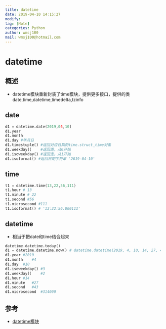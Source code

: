 ```yaml
---
title: datetime
date: 2019-04-10 14:15:27	
modify: 
tag: [Note]
categories: Python
author: wmsj100
mail: wmsj100@hotmail.com
---
```


# datetime

## 概述
- datetime模块重新封装了time模块，提供更多接口，提供的类date,time,datetime,timedelta,tzinfo

## date
```python
d1 = datetime.date(2019,04,10)
d1.year
d1.month
d1.day #年月日
d1.timestuple() #返回对应日期的time.struct_time对象
d1.weekday()	#返回周，从0开始
d1.isoweekday() #返回走，从1开始
d1.isoformat() #返回日期字符串 '2019-04-10'
```

## time
```python
t1 = datetime.time(13,22,56,111)
t1.hour # 13
t1.minute # 22
t1.second #56
t1.microsecond #111
t1.isoformat() # '13:22:56.000111'
```

## datetime
- 相当于把date和time结合起来
```python
datetime.datetime.today()
d1 = datetime.datetime.now() # datetime.datetime(2019, 4, 10, 14, 27, 43, 314000)
d1.year #2019
d1.month    #4
d1.day  #10
d1.isoweekday() #3
d1.weekday()    #2
d1.hour #14
d1.minute   #27
d1.second   #43
d1.microsecond  #314000
```

## 参考
- [datetime模块](https://www.cnblogs.com/tkqasn/p/6001134.html)
